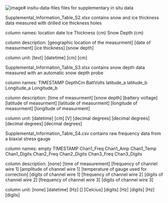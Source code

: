 ![image](https://github.com/user-attachments/assets/050516a5-6ec4-4e85-8a6c-e56db5875965)# insitu-data-files
files for supplementary in situ data 

Supplemental_Information_Table_S2.xlsx contains snow and ice thickness data measured with drilled ice thickness holes

column names: location	date	Ice Thickness (cm)	Snow Depth (cm)

column description: [geographic location of the measurment] [date of measurment] [ice thickness] [snow depth]

column unit: [text] [datetime] [cm] [cm]


Supplemental_Information_Table_S3.xlsx contains snow depth data measured with an automatic snow depth probe 

column names: TIMESTAMP	DepthCm	BattVolts	latitude_a	latitude_b	Longitude_a	Longitude_b

column description: [time of measurment] [snow depth] [battery voltage] [latitude of measurment] [latitude of measurment] [longitude of measurment] [longitude of measurment]

column unit: [datetime] [cm] [V] [decimal degrees] [decimal degrees] [decimal degrees] [decimal degrees]


Supplemental_Information_Table_S4.csv contains raw frequency data from a biaxial stress gauge

column names: empty	TIMESTAMP	Chan1_Freq	Chan1_Amp	Chan1_Temp	Chan1_Digits	Chan2_Freq	Chan2_Digits	Chan3_Freq	Chan3_Digits

column description: [none] [time of measurement] [frequency of channel wire 1] [amplitude of channel wire 1] [temperature of gauge used for correction] [digits of channel wire 1] [frequency of channel wire 2] [digits of channel wire 2] [frequency of channel wire 3] [digits of channel wire 3]

column unit: [none] [datetime] [Hz] [] [Celcius] [digits] [Hz] [digits] [Hz] [digits]
